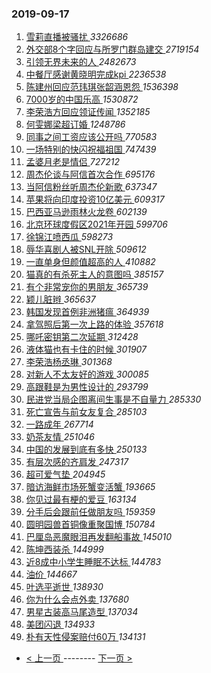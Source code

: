### 2019-09-17 
1. [ 雪莉直播被骚扰 ](https://s.weibo.com/weibo?q=%23%E9%9B%AA%E8%8E%89%E7%9B%B4%E6%92%AD%E8%A2%AB%E9%AA%9A%E6%89%B0%23&Refer=top) *3326686*
1. [ 外交部8个字回应与所罗门群岛建交 ](https://s.weibo.com/weibo?q=%E5%A4%96%E4%BA%A4%E9%83%A88%E4%B8%AA%E5%AD%97%E5%9B%9E%E5%BA%94%E4%B8%8E%E6%89%80%E7%BD%97%E9%97%A8%E7%BE%A4%E5%B2%9B%E5%BB%BA%E4%BA%A4&Refer=top) *2719154*
1. [ 引领无界未来的人 ](https://s.weibo.com/weibo?q=%E5%BC%95%E9%A2%86%E6%97%A0%E7%95%8C%E6%9C%AA%E6%9D%A5%E7%9A%84%E4%BA%BA&Refer=top) *2482673*
1. [ 中餐厅感谢黄晓明完成kpi ](https://s.weibo.com/weibo?q=%23%E4%B8%AD%E9%A4%90%E5%8E%85%E6%84%9F%E8%B0%A2%E9%BB%84%E6%99%93%E6%98%8E%E5%AE%8C%E6%88%90kpi%23&Refer=top) *2236538*
1. [ 陈建州回应范玮琪张韶涵恩怨 ](https://s.weibo.com/weibo?q=%23%E9%99%88%E5%BB%BA%E5%B7%9E%E5%9B%9E%E5%BA%94%E8%8C%83%E7%8E%AE%E7%90%AA%E5%BC%A0%E9%9F%B6%E6%B6%B5%E6%81%A9%E6%80%A8%23&Refer=top) *1536398*
1. [ 7000岁的中国乐高 ](https://s.weibo.com/weibo?q=%237000%E5%B2%81%E7%9A%84%E4%B8%AD%E5%9B%BD%E4%B9%90%E9%AB%98%23&Refer=top) *1530872*
1. [ 李荣浩方回应领证传闻 ](https://s.weibo.com/weibo?q=%23%E6%9D%8E%E8%8D%A3%E6%B5%A9%E6%96%B9%E5%9B%9E%E5%BA%94%E9%A2%86%E8%AF%81%E4%BC%A0%E9%97%BB%23&Refer=top) *1352185*
1. [ 何雯娜梁超订婚 ](https://s.weibo.com/weibo?q=%23%E4%BD%95%E9%9B%AF%E5%A8%9C%E6%A2%81%E8%B6%85%E8%AE%A2%E5%A9%9A%23&Refer=top) *1248786*
1. [ 同事之间工资应该公开吗 ](https://s.weibo.com/weibo?q=%23%E5%90%8C%E4%BA%8B%E4%B9%8B%E9%97%B4%E5%B7%A5%E8%B5%84%E5%BA%94%E8%AF%A5%E5%85%AC%E5%BC%80%E5%90%97%23&Refer=top) *770583*
1. [ 一场特别的快闪祝福祖国 ](https://s.weibo.com/weibo?q=%23%E4%B8%80%E5%9C%BA%E7%89%B9%E5%88%AB%E7%9A%84%E5%BF%AB%E9%97%AA%E7%A5%9D%E7%A6%8F%E7%A5%96%E5%9B%BD%23&Refer=top) *747439*
1. [ 孟婆月老是情侣 ](https://s.weibo.com/weibo?q=%23%E5%AD%9F%E5%A9%86%E6%9C%88%E8%80%81%E6%98%AF%E6%83%85%E4%BE%A3%23&Refer=top) *727212*
1. [ 周杰伦谈与阿信首次合作 ](https://s.weibo.com/weibo?q=%23%E5%91%A8%E6%9D%B0%E4%BC%A6%E8%B0%88%E4%B8%8E%E9%98%BF%E4%BF%A1%E9%A6%96%E6%AC%A1%E5%90%88%E4%BD%9C%23&Refer=top) *695176*
1. [ 当阿信粉丝听周杰伦新歌 ](https://s.weibo.com/weibo?q=%23%E5%BD%93%E9%98%BF%E4%BF%A1%E7%B2%89%E4%B8%9D%E5%90%AC%E5%91%A8%E6%9D%B0%E4%BC%A6%E6%96%B0%E6%AD%8C%23&Refer=top) *637347*
1. [ 苹果将向印度投资10亿美元 ](https://s.weibo.com/weibo?q=%23%E8%8B%B9%E6%9E%9C%E5%B0%86%E5%90%91%E5%8D%B0%E5%BA%A6%E6%8A%95%E8%B5%8410%E4%BA%BF%E7%BE%8E%E5%85%83%23&Refer=top) *609317*
1. [ 巴西亚马逊雨林火龙卷 ](https://s.weibo.com/weibo?q=%E5%B7%B4%E8%A5%BF%E4%BA%9A%E9%A9%AC%E9%80%8A%E9%9B%A8%E6%9E%97%E7%81%AB%E9%BE%99%E5%8D%B7&Refer=top) *602139*
1. [ 北京环球度假区2021年开园 ](https://s.weibo.com/weibo?q=%23%E5%8C%97%E4%BA%AC%E7%8E%AF%E7%90%83%E5%BA%A6%E5%81%87%E5%8C%BA2021%E5%B9%B4%E5%BC%80%E5%9B%AD%23&Refer=top) *599706*
1. [ 徐锦江喷西瓜 ](https://s.weibo.com/weibo?q=%23%E5%BE%90%E9%94%A6%E6%B1%9F%E5%96%B7%E8%A5%BF%E7%93%9C%23&Refer=top) *598273*
1. [ 辱华喜剧人被SNL开除 ](https://s.weibo.com/weibo?q=%23%E8%BE%B1%E5%8D%8E%E5%96%9C%E5%89%A7%E4%BA%BA%E8%A2%ABSNL%E5%BC%80%E9%99%A4%23&Refer=top) *509612*
1. [ 一直单身但颜值超高的人 ](https://s.weibo.com/weibo?q=%23%E4%B8%80%E7%9B%B4%E5%8D%95%E8%BA%AB%E4%BD%86%E9%A2%9C%E5%80%BC%E8%B6%85%E9%AB%98%E7%9A%84%E4%BA%BA%23&Refer=top) *410882*
1. [ 猫真的有杀死主人的意图吗 ](https://s.weibo.com/weibo?q=%23%E7%8C%AB%E7%9C%9F%E7%9A%84%E6%9C%89%E6%9D%80%E6%AD%BB%E4%B8%BB%E4%BA%BA%E7%9A%84%E6%84%8F%E5%9B%BE%E5%90%97%23&Refer=top) *385157*
1. [ 有个非常宠你的男朋友 ](https://s.weibo.com/weibo?q=%23%E6%9C%89%E4%B8%AA%E9%9D%9E%E5%B8%B8%E5%AE%A0%E4%BD%A0%E7%9A%84%E7%94%B7%E6%9C%8B%E5%8F%8B%23&Refer=top) *365739*
1. [ 颖儿脏辫 ](https://s.weibo.com/weibo?q=%23%E9%A2%96%E5%84%BF%E8%84%8F%E8%BE%AB%23&Refer=top) *365637*
1. [ 韩国发现首例非洲猪瘟 ](https://s.weibo.com/weibo?q=%23%E9%9F%A9%E5%9B%BD%E5%8F%91%E7%8E%B0%E9%A6%96%E4%BE%8B%E9%9D%9E%E6%B4%B2%E7%8C%AA%E7%98%9F%23&Refer=top) *364939*
1. [ 拿驾照后第一次上路的体验 ](https://s.weibo.com/weibo?q=%23%E6%8B%BF%E9%A9%BE%E7%85%A7%E5%90%8E%E7%AC%AC%E4%B8%80%E6%AC%A1%E4%B8%8A%E8%B7%AF%E7%9A%84%E4%BD%93%E9%AA%8C%23&Refer=top) *357618*
1. [ 哪吒密钥第二次延期 ](https://s.weibo.com/weibo?q=%23%E5%93%AA%E5%90%92%E5%AF%86%E9%92%A5%E7%AC%AC%E4%BA%8C%E6%AC%A1%E5%BB%B6%E6%9C%9F%23&Refer=top) *312428*
1. [ 液体猫也有卡住的时候 ](https://s.weibo.com/weibo?q=%23%E6%B6%B2%E4%BD%93%E7%8C%AB%E4%B9%9F%E6%9C%89%E5%8D%A1%E4%BD%8F%E7%9A%84%E6%97%B6%E5%80%99%23&Refer=top) *301907*
1. [ 李荣浩杨丞琳 ](https://s.weibo.com/weibo?q=%E6%9D%8E%E8%8D%A3%E6%B5%A9%E6%9D%A8%E4%B8%9E%E7%90%B3&Refer=top) *301368*
1. [ 对新人不太友好的游戏 ](https://s.weibo.com/weibo?q=%23%E5%AF%B9%E6%96%B0%E4%BA%BA%E4%B8%8D%E5%A4%AA%E5%8F%8B%E5%A5%BD%E7%9A%84%E6%B8%B8%E6%88%8F%23&Refer=top) *300085*
1. [ 高跟鞋是为男性设计的 ](https://s.weibo.com/weibo?q=%23%E9%AB%98%E8%B7%9F%E9%9E%8B%E6%98%AF%E4%B8%BA%E7%94%B7%E6%80%A7%E8%AE%BE%E8%AE%A1%E7%9A%84%23&Refer=top) *293799*
1. [ 民进党当局企图离间生事是不自量力 ](https://s.weibo.com/weibo?q=%23%E6%B0%91%E8%BF%9B%E5%85%9A%E5%BD%93%E5%B1%80%E4%BC%81%E5%9B%BE%E7%A6%BB%E9%97%B4%E7%94%9F%E4%BA%8B%E6%98%AF%E4%B8%8D%E8%87%AA%E9%87%8F%E5%8A%9B%23&Refer=top) *285330*
1. [ 死亡宣告与前女友复合 ](https://s.weibo.com/weibo?q=%E6%AD%BB%E4%BA%A1%E5%AE%A3%E5%91%8A%E4%B8%8E%E5%89%8D%E5%A5%B3%E5%8F%8B%E5%A4%8D%E5%90%88&Refer=top) *285103*
1. [ 一路成年 ](https://s.weibo.com/weibo?q=%E4%B8%80%E8%B7%AF%E6%88%90%E5%B9%B4&Refer=top) *267714*
1. [ 奶茶友情 ](https://s.weibo.com/weibo?q=%23%E5%A5%B6%E8%8C%B6%E5%8F%8B%E6%83%85%23&Refer=top) *251046*
1. [ 中国的发展到底有多快 ](https://s.weibo.com/weibo?q=%23%E4%B8%AD%E5%9B%BD%E7%9A%84%E5%8F%91%E5%B1%95%E5%88%B0%E5%BA%95%E6%9C%89%E5%A4%9A%E5%BF%AB%23&Refer=top) *250133*
1. [ 有层次感的齐肩发 ](https://s.weibo.com/weibo?q=%23%E6%9C%89%E5%B1%82%E6%AC%A1%E6%84%9F%E7%9A%84%E9%BD%90%E8%82%A9%E5%8F%91%23&Refer=top) *247317*
1. [ 超可爱气垫 ](https://s.weibo.com/weibo?q=%23%E8%B6%85%E5%8F%AF%E7%88%B1%E6%B0%94%E5%9E%AB%23&Refer=top) *204945*
1. [ 暗访海鲜市场死蟹变活蟹 ](https://s.weibo.com/weibo?q=%23%E6%9A%97%E8%AE%BF%E6%B5%B7%E9%B2%9C%E5%B8%82%E5%9C%BA%E6%AD%BB%E8%9F%B9%E5%8F%98%E6%B4%BB%E8%9F%B9%23&Refer=top) *193665*
1. [ 你见过最有梗的爱豆 ](https://s.weibo.com/weibo?q=%23%E4%BD%A0%E8%A7%81%E8%BF%87%E6%9C%80%E6%9C%89%E6%A2%97%E7%9A%84%E7%88%B1%E8%B1%86%23&Refer=top) *163134*
1. [ 分手后会跟前任做朋友吗 ](https://s.weibo.com/weibo?q=%23%E5%88%86%E6%89%8B%E5%90%8E%E4%BC%9A%E8%B7%9F%E5%89%8D%E4%BB%BB%E5%81%9A%E6%9C%8B%E5%8F%8B%E5%90%97%23&Refer=top) *159359*
1. [ 圆明园兽首铜像重聚国博 ](https://s.weibo.com/weibo?q=%23%E5%9C%86%E6%98%8E%E5%9B%AD%E5%85%BD%E9%A6%96%E9%93%9C%E5%83%8F%E9%87%8D%E8%81%9A%E5%9B%BD%E5%8D%9A%23&Refer=top) *150784*
1. [ 巴厘岛恶魔眼泪再发翻船事故 ](https://s.weibo.com/weibo?q=%23%E5%B7%B4%E5%8E%98%E5%B2%9B%E6%81%B6%E9%AD%94%E7%9C%BC%E6%B3%AA%E5%86%8D%E5%8F%91%E7%BF%BB%E8%88%B9%E4%BA%8B%E6%95%85%23&Refer=top) *145010*
1. [ 陈坤西装杀 ](https://s.weibo.com/weibo?q=%23%E9%99%88%E5%9D%A4%E8%A5%BF%E8%A3%85%E6%9D%80%23&Refer=top) *144999*
1. [ 近8成中小学生睡眠不达标 ](https://s.weibo.com/weibo?q=%23%E8%BF%918%E6%88%90%E4%B8%AD%E5%B0%8F%E5%AD%A6%E7%94%9F%E7%9D%A1%E7%9C%A0%E4%B8%8D%E8%BE%BE%E6%A0%87%23&Refer=top) *144783*
1. [ 油价 ](https://s.weibo.com/weibo?q=%E6%B2%B9%E4%BB%B7&Refer=top) *144667*
1. [ 叶选平逝世 ](https://s.weibo.com/weibo?q=%E5%8F%B6%E9%80%89%E5%B9%B3%E9%80%9D%E4%B8%96&Refer=top) *138930*
1. [ 你为什么会点外卖 ](https://s.weibo.com/weibo?q=%23%E4%BD%A0%E4%B8%BA%E4%BB%80%E4%B9%88%E4%BC%9A%E7%82%B9%E5%A4%96%E5%8D%96%23&Refer=top) *137680*
1. [ 男星古装高马尾造型 ](https://s.weibo.com/weibo?q=%23%E7%94%B7%E6%98%9F%E5%8F%A4%E8%A3%85%E9%AB%98%E9%A9%AC%E5%B0%BE%E9%80%A0%E5%9E%8B%23&Refer=top) *137034*
1. [ 美团闪退 ](https://s.weibo.com/weibo?q=%E7%BE%8E%E5%9B%A2%E9%97%AA%E9%80%80&Refer=top) *134933*
1. [ 朴有天性侵案赔付60万 ](https://s.weibo.com/weibo?q=%23%E6%9C%B4%E6%9C%89%E5%A4%A9%E6%80%A7%E4%BE%B5%E6%A1%88%E8%B5%94%E4%BB%9860%E4%B8%87%23&Refer=top) *134131* 

- [ < 上一页 ](https://github.com/able8/weibo-hot-record/blob/master/2019-09-16.md) -------- [ 下一页 > ](https://github.com/able8/weibo-hot-record/blob/master/2019-09-18.md)